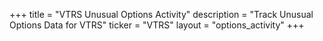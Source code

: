 +++
title = "VTRS Unusual Options Activity"
description = "Track Unusual Options Data for VTRS"
ticker = "VTRS"
layout = "options_activity"
+++

